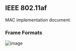 ## IEEE 802.11af
MAC implementation document.

### Frame Formats
![image](https://user-images.githubusercontent.com/3691485/185742135-b0f103a5-024d-4242-a539-b1e90ea78b2d.png)

